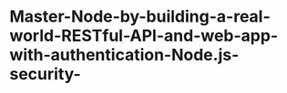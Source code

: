 # Master-Node-by-building-a-real-world-RESTful-API-and-web-app-with-authentication-Node.js-security-